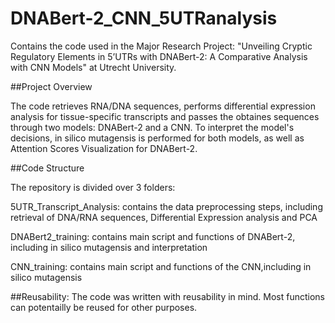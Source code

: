 # DNABert-2_CNN_5UTRanalysis

Contains the code used in the Major Research Project: "Unveiling Cryptic Regulatory Elements in 5’UTRs with DNABert-2: A Comparative Analysis with CNN Models" at Utrecht University.

##Project Overview

The code retrieves RNA/DNA sequences, performs differential expression analysis for tissue-specific transcripts and passes the obtaines sequences through two models: DNABert-2 and a CNN. To interpret the model's decisions, in silico mutagensis is performed for both models, as well as Attention Scores Visualization for DNABert-2. 

##Code Structure 

The repository is divided over 3 folders: 

5UTR_Transcript_Analysis: 
contains the data preprocessing steps, including retrieval of DNA/RNA sequences, Differential Expression analysis and PCA

DNABert2_training: 
contains main script and functions of DNABert-2, including in silico mutagensis and interpretation

CNN_training: 
contains main script and functions of the CNN,including in silico mutagensis

##Reusability: 
The code was written with reusability in mind. Most functions can potentailly be reused for other purposes. 
